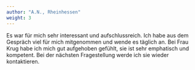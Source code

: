 ```yaml
---
author: "A.N., Rheinhessen"
weight: 3
---
```


Es war für mich sehr interessant und aufschlussreich. Ich habe aus dem Gespräch viel für mich mitgenommen und wende es täglich an.
Bei Frau Krug habe ich mich gut aufgehoben gefühlt, sie ist sehr emphatisch und kompetent.
Bei der nächsten Fragestellung werde ich sie wieder kontaktieren.